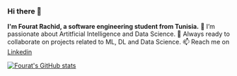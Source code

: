 ### Hi there 👋
**I'm Fourat Rachid, a software engineering student from Tunisia.**
🌱 I’m passionate about Artitficial Intelligence and Data Science. 
👯 Always ready to collaborate on projects related to ML, DL and Data Science. 
📫 Reach me on [Linkedin](https://www.linkedin.com/in/fourat-rachid-21b244204/)


[![Fourat's GitHub stats](https://github-readme-stats.vercel.app/api?username=fouratrachid)](https://github.com/anuraghazra/github-readme-stats)

<!--
**fouratrachid/fouratrachid** is a ✨ _special_ ✨ repository because its `README.md` (this file) appears on your GitHub profile.

Here are some ideas to get you started:

- 🔭 I’m currently working on ...
- 🌱 I’m currently learning ...
-  I’m looking to collaborate on ...
- 🤔 I’m looking for help with ...
- 💬 Ask me about ...
- 📫 How to reach me: ...
- 😄 Pronouns: ...
- ⚡ Fun fact: ...
-->
